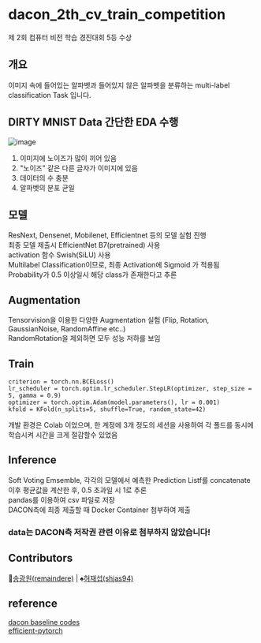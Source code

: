 # dacon_2th_cv_train_competition

제 2회 컴퓨터 비전 학습 경진대회 5등 수상  

## 개요   

이미지 속에 들어있는 알파벳과 들어있지 않은 알파벳을 분류하는 multi-label classification Task 입니다.


## DIRTY MNIST Data 간단한 EDA 수행  
![image](https://user-images.githubusercontent.com/48322490/122669878-353ab080-d1fa-11eb-8bc3-3f59eadd2b82.png)
  
1. 이미지에 노이즈가 많이 끼어 있음  
2. "노이즈" 같은 다른 글자가 이미지에 있음  
3. 데이터의 수 충분  
4. 알파벳의 분포 균일  
  
## 모델  
  
ResNext, Densenet, Mobilenet, Efficientnet 등의 모델 실험 진행  
최종 모델 제출시 EfficientNet B7(pretrained) 사용  
activation 함수 Swish(SiLU) 사용  
Multilabel Classification이므로, 최종 Activation에 Sigmoid 가 적용됨   
Probability가 0.5 이상일시 해당 class가 존재한다고 추론   

## Augmentation  
  
Tensorvision을 이용한 다양한 Augmentation 실험 (Flip, Rotation, GaussianNoise, RandomAffine etc..)  
RandomRotation을 제외하면 모두 성능 저하를 보임  

## Train  
  
```
criterion = torch.nn.BCELoss()  
lr_scheduler = torch.optim.lr_scheduler.StepLR(optimizer, step_size = 5, gamma = 0.9)  
optimizer = torch.optim.Adam(model.parameters(), lr = 0.001) 
kfold = KFold(n_splits=5, shuffle=True, random_state=42) 
```
개발 환경은 Colab 이었으며, 한 계정에 3개 정도의 세션을 사용하여 각 폴드를 동시에 학습시켜 시간을 크게 절감할수 있었음  
  
## Inference  
  
Soft Voting Emsemble, 각각의 모델에서 예측한 Prediction Listf를 concatenate  
이후 평균값을 계산한 후, 0.5 초과일 시 1로 추론  
pandas를 이용하여 csv 파일로 저장  
DACON측에 최종 제출할 때 Docker Container 첨부하여 제출  

### data는 DACON측 저작권 관련 이유로 첨부하지 않았습니다!

## Contributors

:floppy_disk:[송광원(remaindere)](https://github.com/remaindere) | :spades:[허재섭(shjas94)](https://github.com/shjas94)

## reference
[dacon baseline codes](https://dacon.io/competitions/official/235697/codeshare/2353?dtype=recent)  
[efficient-pytorch](https://github.com/lukemelas/EfficientNet-PyTorch)
   
